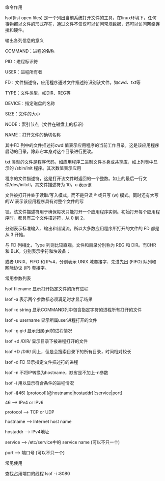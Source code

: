 命令作用

lsof\(list open files\) 是一个列出当前系统打开文件的工具，在linux环境下，任何事物都以文件的形式存在，通过文件不仅仅可以访问常规数据，还可以访问网络连接和硬件。



输出各列信息的意义

COMMAND：进程的名称

PID：进程标识符

USER：进程所有者

FD：文件描述符，应用程序通过文件描述符识别该文件。如cwd、txt等

TYPE：文件类型，如DIR、REG等

DEVICE：指定磁盘的名称

SIZE：文件的大小

NODE：索引节点（文件在磁盘上的标识）

NAME：打开文件的确切名称

其中FD 列中的文件描述符cwd 值表示应用程序的当前工作目录，这是该应用程序启动的目录，除非它本身对这个目录进行更改。 

txt 类型的文件是程序代码，如应用程序二进制文件本身或共享库，如上列表中显示的 /sbin/init 程序。其次数值表示应用 

程序的文件描述符，这是打开该文件时返回的一个整数。如上的最后一行文件/dev/initctl，其文件描述符为 10。u 表示该 

文件被打开并处于读取/写入模式，而不是只读 ® 或只写 \(w\) 模式。同时还有大写 的W 表示该应用程序具有对整个文件的写 

锁。该文件描述符用于确保每次只能打开一个应用程序实例。初始打开每个应用程序时，都具有三个文件描述符，从 0 到 2， 

分别表示标准输入、输出和错误流。所以大多数应用程序所打开的文件的 FD 都是从 3 开始。 

与 FD 列相比，Type 列则比较直观。文件和目录分别称为 REG 和 DIR。而CHR 和 BLK，分别表示字符和块设备； 

或者 UNIX、FIFO 和 IPv4，分别表示 UNIX 域套接字、先进先出 \(FIFO\) 队列和网际协议 \(IP\) 套接字。



常用参数列表

lsof filename 显示打开指定文件的所有进程 

lsof -a 表示两个参数都必须满足时才显示结果 

lsof -c string 显示COMMAND列中包含指定字符的进程所有打开的文件 

lsof -u username 显示所属user进程打开的文件 

lsof -g gid 显示归属gid的进程情况 

lsof +d /DIR/ 显示目录下被进程打开的文件 

lsof +D /DIR/ 同上，但是会搜索目录下的所有目录，时间相对较长 

lsof -d FD 显示指定文件描述符的进程 

lsof -n 不将IP转换为hostname，缺省是不加上-n参数 

lsof -i 用以显示符合条件的进程情况 

lsof -i\[46\] \[protocol\]\[@hostname\|hostaddr\]\[:service\|port\] 

46 –&gt; IPv4 or IPv6 

protocol –&gt; TCP or UDP 

hostname –&gt; Internet host name 

hostaddr –&gt; IPv4地址 

service –&gt; /etc/service中的 service name \(可以不只一个\) 

port –&gt; 端口号 \(可以不只一个\)



常见使用

查找占用端口的线程 lsof -i :8080

